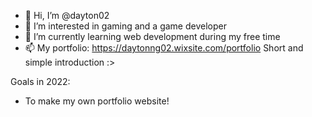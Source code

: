 - 👋 Hi, I’m @dayton02
- 👀 I’m interested in gaming and a game developer 
- 🌱 I’m currently learning web development during my free time
- 📫 My portfolio: https://daytonng02.wixsite.com/portfolio
           Short and simple introduction :>
           
           
 Goals in 2022:
 - To make my own portfolio website!
<!---
dayton02/dayton02 is a ✨ special ✨ repository because its `README.md` (this file) appears on your GitHub profile.
You can click the Preview link to take a look at your changes.
--->
